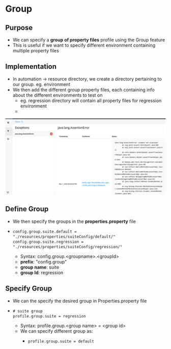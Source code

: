 # Group

## Purpose

* We can specify a **group of property files** profile using the Group feature
* This is useful if we want to specify different environment containing multiple property files

## Implementation

* In automation -&gt; resource directory, we create a directory pertaining to our group. eg. environment
* We then add the different group property files, each containing info about the different environments to test on
  * eg. regression directory will contain all property files for regression environment
  * 

![](../../.gitbook/assets/image%20%2862%29.png)

## Define Group

* We then specify the groups in the **properties.property** file
* ```text
  config.group.suite.default = "./resources/properties/suiteConfig/default/"
  config.group.suite.regression = "./resources/properties/suiteConfig/regression/"
  ```

  * Syntax: config.group.&lt;groupname&gt;.&lt;groupId&gt;
  * **prefix**:  "config.group"
  * **group name**: suite
  * **group Id**: regression

## Specify Group

* We can the specify the desired group in Properties.property file
* ```text
  # suite group
  profile.group.suite = regression
  ```

  * Syntax: profile.group.&lt;group name&gt; = &lt;group id&gt;
  * We can specify different group as: 
    * ```text
      profile.group.suite = default
      ```



